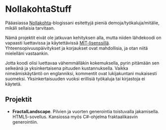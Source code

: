 # NollakohtaStuff
Pääasiassa [Nollakohta](www.nollakohta.fi)-blogissani esitettyjä pieniä demoja/työkaluja/mitälie, mikäli sellaisia tarvitaan.

Nämä projektit eivät ole jatkuvan kehityksen alla, mutta niiden lähdekoodi on vapaasti luettavissa ja käytettävissä [MIT-lisenssillä](LICENSE.md). Yhteensopivuuspäivitykset ja korjaukset ovat mahdollisia, ja otan niitä mielelläni vastaankin.

Jotta koodi olisi luettavaa vähemmälläkin kokemuksella, pyrin pitämään sen selkeänä ja yksinkertaisena pituuden kustannuksella. Vaikka nimeämiskäytäntö on englanniksi, kommentit ovat lukijakuntani mukaisesti suomeksi. Yksinkertaisuuden vuoksi erillisiä työkaluja tai kirjastoja ei käytetä.


## Projektit

- **FractalLandscape**. Pilvien ja vuorten generointia toistuvalla jakamisella. HTML5-sovellus. Kansiossa myös C#-ohjelma fraktaalikasvin generointiin.
